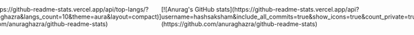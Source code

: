 <div style="display:flex;justify-content:center;flex-direction: row; align-items:center">
  <div>
[![Top Langs](https://github-readme-stats.vercel.app/api/top-langs/?username=anuraghazra&langs_count=10&theme=aura&layout=compact)](https://github.com/anuraghazra/github-readme-stats)
  </div>
<div>
  [![Anurag's GitHub stats](https://github-readme-stats.vercel.app/api?username=hashsaksham&include_all_commits=true&show_icons=true&count_private=true&theme=aura)](https://github.com/anuraghazra/github-readme-stats)
  </div>
</div>
